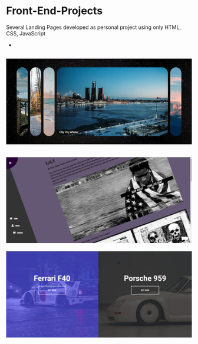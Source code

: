 # Front-End-Projects
Several Landing Pages developed as personal project using only HTML, CSS, JavaScript

-
 ![Screenshot](Screenshots/Screenshot-1.png)
-
 ![Screenshot](Screenshots/Screenshot-2.png)
-
 ![Screenshot](Screenshots/Screenshot-3.png)
